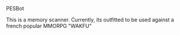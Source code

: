 PESBot

This is a memory scanner.  Currently, its outfitted to be used against a french popular MMORPG "WAKFU"
 
